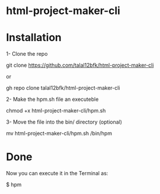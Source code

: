 # html-project-maker-cli

# Installation

1- Clone the repo

git clone https://github.com/talal12bfk/html-project-maker-cli

or

gh repo clone talal12bfk/html-project-maker-cli

2- Make the hpm.sh file an executeble

chmod +x html-project-maker-cli/hpm.sh

3- Move the file into the bin/ directory (optional)

mv html-project-maker-cli/hpm.sh /bin/hpm

# Done
Now you can execute it in the Terminal as:

$ hpm
